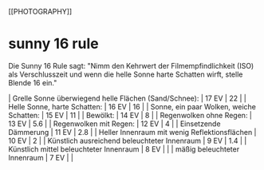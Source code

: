 [[PHOTOGRAPHY]]
# sunny 16 rule

Die Sunny 16 Rule sagt: "Nimm den Kehrwert der Filmempfindlichkeit (ISO) als
Verschlusszeit und wenn die helle Sonne harte Schatten wirft, stelle Blende 16
ein."

| Grelle Sonne überwiegend helle Flächen (Sand/Schnee): | 17 EV | 22  |
| Helle Sonne, harte Schatten:                          | 16 EV | 16  |
| Sonne, ein paar Wolken, weiche Schatten:              | 15 EV | 11  |
| Bewölkt:                                              | 14 EV | 8   |
| Regenwolken ohne Regen:                               | 13 EV | 5.6 |
| Regenwolken mit Regen:                                | 12 EV | 4   |
| Einsetzende Dämmerung                                 | 11 EV | 2.8 |
| Heller Innenraum mit wenig Reflektionsflächen         | 10 EV | 2   |
| Künstlich ausreichend beleuchteter Innenraum          | 9 EV  | 1.4 |
| Künstlich mittel beleuchteter Innenraum               | 8 EV  |     |
| mäßig beleuchteter Innenraum                          | 7 EV  |     |
